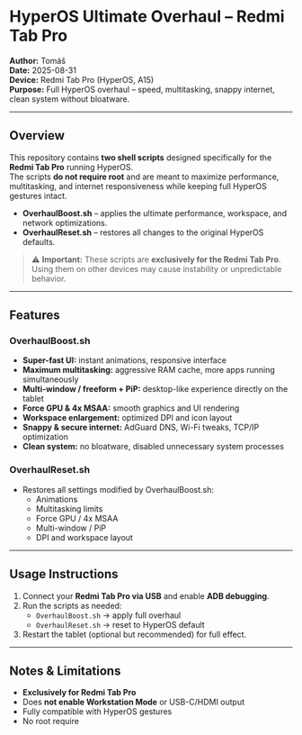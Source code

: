 # HyperOS Ultimate Overhaul – Redmi Tab Pro

**Author:** Tomáš  
**Date:** 2025-08-31  
**Device:** Redmi Tab Pro (HyperOS, A15)  
**Purpose:** Full HyperOS overhaul – speed, multitasking, snappy internet, clean system without bloatware.

---

## Overview

This repository contains **two shell scripts** designed specifically for the **Redmi Tab Pro** running HyperOS.  
The scripts **do not require root** and are meant to maximize performance, multitasking, and internet responsiveness while keeping full HyperOS gestures intact.

- **OverhaulBoost.sh** – applies the ultimate performance, workspace, and network optimizations.  
- **OverhaulReset.sh** – restores all changes to the original HyperOS defaults.

> ⚠️ **Important:** These scripts are **exclusively for the Redmi Tab Pro**. Using them on other devices may cause instability or unpredictable behavior.

---

## Features

### OverhaulBoost.sh

- **Super-fast UI:** instant animations, responsive interface  
- **Maximum multitasking:** aggressive RAM cache, more apps running simultaneously  
- **Multi-window / freeform + PiP:** desktop-like experience directly on the tablet  
- **Force GPU & 4x MSAA:** smooth graphics and UI rendering  
- **Workspace enlargement:** optimized DPI and icon layout  
- **Snappy & secure internet:** AdGuard DNS, Wi-Fi tweaks, TCP/IP optimization  
- **Clean system:** no bloatware, disabled unnecessary system processes

### OverhaulReset.sh

- Restores all settings modified by OverhaulBoost.sh:  
  - Animations  
  - Multitasking limits  
  - Force GPU / 4x MSAA  
  - Multi-window / PiP  
  - DPI and workspace layout

---

## Usage Instructions

1. Connect your **Redmi Tab Pro via USB** and enable **ADB debugging**.  
2. Run the scripts as needed:  
   - `OverhaulBoost.sh` → apply full overhaul  
   - `OverhaulReset.sh` → reset to HyperOS default  
3. Restart the tablet (optional but recommended) for full effect.

---

## Notes & Limitations

- **Exclusively for Redmi Tab Pro**  
- Does **not enable Workstation Mode** or USB-C/HDMI output  
- Fully compatible with HyperOS gestures  
- No root require
